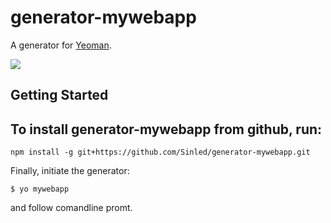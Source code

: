 # generator-mywebapp

A generator for [Yeoman](http://yeoman.io).

![](http://i.imgur.com/JHaAlBJ.png)

## Getting Started

## To install generator-mywebapp from github, run:

```
npm install -g git+https://github.com/Sinled/generator-mywebapp.git
```

<!-- To install generator-mywebapp from npm, run:

```
$ npm install -g generator-mywebapp
``` -->

Finally, initiate the generator:

```
$ yo mywebapp
```

and follow comandline promt. 
